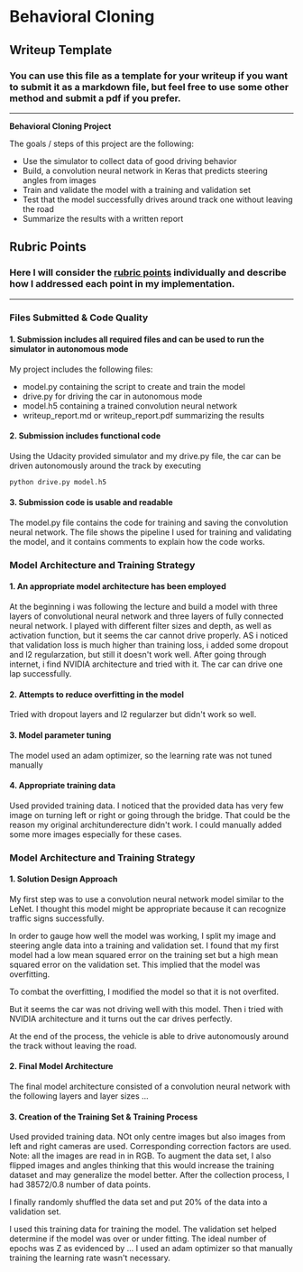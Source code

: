 # **Behavioral Cloning** 

## Writeup Template

### You can use this file as a template for your writeup if you want to submit it as a markdown file, but feel free to use some other method and submit a pdf if you prefer.

---

**Behavioral Cloning Project**

The goals / steps of this project are the following:
* Use the simulator to collect data of good driving behavior
* Build, a convolution neural network in Keras that predicts steering angles from images
* Train and validate the model with a training and validation set
* Test that the model successfully drives around track one without leaving the road
* Summarize the results with a written report


[//]: # (Image References)

[image1]: ./examples/placeholder.png "Model Visualization"
[image2]: ./examples/placeholder.png "Grayscaling"
[image3]: ./examples/placeholder_small.png "Recovery Image"
[image4]: ./examples/placeholder_small.png "Recovery Image"
[image5]: ./examples/placeholder_small.png "Recovery Image"
[image6]: ./examples/placeholder_small.png "Normal Image"
[image7]: ./examples/placeholder_small.png "Flipped Image"

## Rubric Points
### Here I will consider the [rubric points](https://review.udacity.com/#!/rubrics/432/view) individually and describe how I addressed each point in my implementation.  

---
### Files Submitted & Code Quality

#### 1. Submission includes all required files and can be used to run the simulator in autonomous mode

My project includes the following files:
* model.py containing the script to create and train the model
* drive.py for driving the car in autonomous mode
* model.h5 containing a trained convolution neural network 
* writeup_report.md or writeup_report.pdf summarizing the results

#### 2. Submission includes functional code
Using the Udacity provided simulator and my drive.py file, the car can be driven autonomously around the track by executing 
```sh
python drive.py model.h5
```

#### 3. Submission code is usable and readable

The model.py file contains the code for training and saving the convolution neural network. The file shows the pipeline I used for training and validating the model, and it contains comments to explain how the code works.

### Model Architecture and Training Strategy

#### 1. An appropriate model architecture has been employed

At the beginning i was following the lecture and build a model with three layers of convolutional neural network and three layers of fully connected neural network. I played with different filter sizes and depth, as well as activation function, but it seems the car cannot drive properly. AS i noticed that validation loss is much higher than training loss, i added some dropout and l2 regularzation, but still it doesn't work well. After going through internet, i find NVIDIA architecture and tried with it. The car can drive one lap successfully.


#### 2. Attempts to reduce overfitting in the model

Tried with dropout layers and l2 regularzer but didn't work so well. 

#### 3. Model parameter tuning

The model used an adam optimizer, so the learning rate was not tuned manually

#### 4. Appropriate training data

Used provided training data. I noticed that the provided data has very few image on turning left or right or going through the bridge. That could be the reason my original architunderecture didn't work. I could manually added some more images especially for these cases.

### Model Architecture and Training Strategy

#### 1. Solution Design Approach



My first step was to use a convolution neural network model similar to the LeNet. I thought this model might be appropriate because it can recognize traffic signs successfully.

In order to gauge how well the model was working, I split my image and steering angle data into a training and validation set. I found that my first model had a low mean squared error on the training set but a high mean squared error on the validation set. This implied that the model was overfitting. 

To combat the overfitting, I modified the model so that it is not overfited.

But it seems the car was not driving well with this model. Then i tried with NVIDIA architecture and it turns out the car drives perfectly.

At the end of the process, the vehicle is able to drive autonomously around the track without leaving the road.

#### 2. Final Model Architecture

The final model architecture  consisted of a convolution neural network with the following layers and layer sizes ...



#### 3. Creation of the Training Set & Training Process

Used provided training data.
NOt only centre images but also images from left and right cameras are used. Corresponding correction factors are used.
Note: all the images are read in in RGB.
To augment the data set, I also flipped images and angles thinking that this would increase the training dataset and may generalize the model better. 
After the collection process, I had 38572/0.8 number of data points. 


I finally randomly shuffled the data set and put 20% of the data into a validation set. 

I used this training data for training the model. The validation set helped determine if the model was over or under fitting. The ideal number of epochs was Z as evidenced by ... I used an adam optimizer so that manually training the learning rate wasn't necessary.
